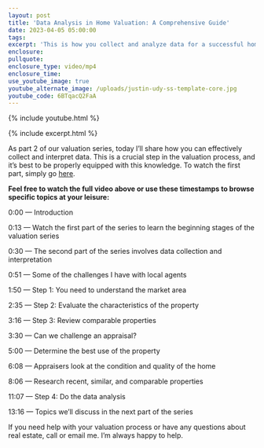 ```yaml
---
layout: post
title: 'Data Analysis in Home Valuation: A Comprehensive Guide'
date: 2023-04-05 05:00:00
tags:
excerpt: 'This is how you collect and analyze data for a successful home valuation. '
enclosure:
pullquote:
enclosure_type: video/mp4
enclosure_time:
use_youtube_image: true
youtube_alternate_image: /uploads/justin-udy-ss-template-core.jpg
youtube_code: 6BTqacQ2FaA
---
```

{% include youtube.html %}

{% include excerpt.html %}

As part 2 of our valuation series, today I’ll share how you can effectively collect and interpret data. This is a crucial step in the valuation process, and it’s best to be properly equipped with this knowledge. To watch the first part, simply go [here](https://utahmarketnews.com/the-fascinating-process-of-home-valuation-part-1.html).

**Feel free to watch the full video above or use these timestamps to browse specific topics at your leisure:**

0:00 — Introduction

0:13 — Watch the first part of the series to learn the beginning stages of the valuation series

0:30 — The second part of the series involves data collection and interpretation

0:51 — Some of the challenges I have with local agents

1:50 — Step 1: You need to understand the market area

2:35 — Step 2: Evaluate the characteristics of the property

3:16 — Step 3: Review comparable properties&nbsp;

3:30 — Can we challenge an appraisal?

5:00 — Determine the best use of the property

6:08 — Appraisers look at the condition and quality of the home

8:06 — Research recent, similar, and comparable properties

11:07 — Step 4: Do the data analysis

13:16 — Topics we’ll discuss in the next part of the series

If you need help with your valuation process or have any questions about real estate, call or email me. I’m always happy to help.